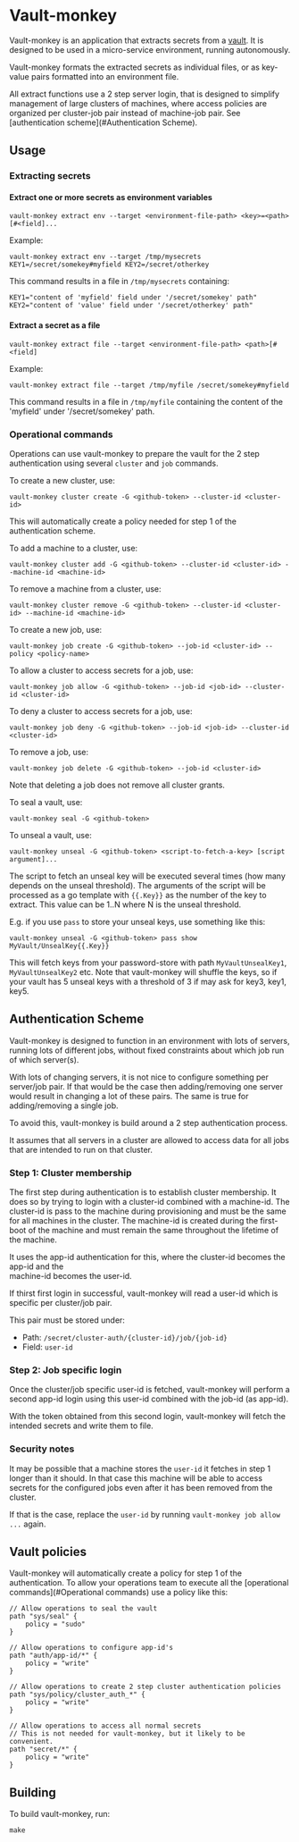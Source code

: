 # Vault-monkey

Vault-monkey is an application that extracts secrets from a [vault](https://vaultproject.io).
It is designed to be used in a micro-service environment, running autonomously.

Vault-monkey formats the extracted secrets as individual files, or as key-value pairs
formatted into an environment file.

All extract functions use a 2 step server login, that is designed to simplify management of
large clusters of machines, where access policies are organized per cluster-job pair
instead of machine-job pair. See [authentication scheme](#Authentication Scheme).

## Usage

### Extracting secrets

#### Extract one or more secrets as environment variables

`vault-monkey extract env --target <environment-file-path> <key>=<path>[#<field]...`

Example:

`vault-monkey extract env --target /tmp/mysecrets KEY1=/secret/somekey#myfield KEY2=/secret/otherkey`

This command results in a file in `/tmp/mysecrets` containing:

```
KEY1="content of 'myfield' field under '/secret/somekey' path"
KEY2="content of 'value' field under '/secret/otherkey' path"
```

#### Extract a secret as a file

`vault-monkey extract file --target <environment-file-path> <path>[#<field]`

Example:

`vault-monkey extract file --target /tmp/myfile /secret/somekey#myfield`

This command results in a file in `/tmp/myfile` containing the content
of the 'myfield' under '/secret/somekey' path.


### Operational commands

Operations can use vault-monkey to prepare the vault for the 2 step authentication using several
`cluster` and `job` commands.

To create a new cluster, use:

```
vault-monkey cluster create -G <github-token> --cluster-id <cluster-id>
```

This will automatically create a policy needed for step 1 of the authentication scheme.

To add a machine to a cluster, use:

```
vault-monkey cluster add -G <github-token> --cluster-id <cluster-id> --machine-id <machine-id>
```

To remove a machine from a cluster, use:

```
vault-monkey cluster remove -G <github-token> --cluster-id <cluster-id> --machine-id <machine-id>
```

To create a new job, use:

```
vault-monkey job create -G <github-token> --job-id <cluster-id> --policy <policy-name>
```

To allow a cluster to access secrets for a job, use:

```
vault-monkey job allow -G <github-token> --job-id <job-id> --cluster-id <cluster-id>
```

To deny a cluster to access secrets for a job, use:

```
vault-monkey job deny -G <github-token> --job-id <job-id> --cluster-id <cluster-id>
```

To remove a job, use:

```
vault-monkey job delete -G <github-token> --job-id <cluster-id>
```

Note that deleting a job does not remove all cluster grants.

To seal a vault, use:

```
vault-monkey seal -G <github-token>
```

To unseal a vault, use:

```
vault-monkey unseal -G <github-token> <script-to-fetch-a-key> [script argument]...
```

The script to fetch an unseal key will be executed several times (how many depends on the unseal threshold).
The arguments of the script will be processed as a go template with `{{.Key}}` as the number of the key
to extract. This value can be 1..N where N is the unseal threshold.

E.g. if you use `pass` to store your unseal keys, use something like this:

```
vault-monkey unseal -G <github-token> pass show MyVault/UnsealKey{{.Key}}
```

This will fetch keys from your password-store with path `MyVaultUnsealKey1`, `MyVaultUnsealKey2` etc.
Note that vault-monkey will shuffle the keys, so if your vault has 5 unseal keys with a threshold of 3
if may ask for key3, key1, key5.

## Authentication Scheme

Vault-monkey is designed to function in an environment with lots of servers, running lots of different
jobs, without fixed constraints about which job run of which server(s).

With lots of changing servers, it is not nice to configure something per server/job pair.
If that would be the case then adding/removing one server would result in changing a lot of these
pairs. The same is true for adding/removing a single job.

To avoid this, vault-monkey is build around a 2 step authentication process.

It assumes that all servers in a cluster are allowed to access data for all jobs that are intended
to run on that cluster.

### Step 1: Cluster membership

The first step during authentication is to establish cluster membership. It does so by trying to
login with a cluster-id combined with a machine-id.
The cluster-id is pass to the machine during provisioning and must be the same for all machines
in the cluster.
The machine-id is created during the first-boot of the machine and must remain the same throughout
the lifetime of the machine.

It uses the app-id authentication for this, where the cluster-id becomes the app-id and the  
machine-id becomes the user-id.

If thirst first login in successful, vault-monkey will read a user-id which is specific per
cluster/job pair.

This pair must be stored under:

- Path: `/secret/cluster-auth/{cluster-id}/job/{job-id}`
- Field: `user-id`

### Step 2: Job specific login

Once the cluster/job specific user-id is fetched, vault-monkey will perform a second app-id login
using this user-id combined with the job-id (as app-id).

With the token obtained from this second login, vault-monkey will fetch the intended secrets and write
them to file.

### Security notes

It may be possible that a machine stores the `user-id` it fetches in step 1 longer than it should.
In that case this machine will be able to access secrets for the configured jobs even after it has been
removed from the cluster.

If that is the case, replace the `user-id` by running `vault-monkey job allow ...` again.

## Vault policies

Vault-monkey will automatically create a policy for step 1 of the authentication.
To allow your operations team to execute all the [operational commands](#Operational commands)
use a policy like this:

```
// Allow operations to seal the vault
path "sys/seal" {
    policy = "sudo"
}

// Allow operations to configure app-id's
path "auth/app-id/*" {
    policy = "write"
}

// Allow operations to create 2 step cluster authentication policies
path "sys/policy/cluster_auth_*" {
    policy = "write"
}

// Allow operations to access all normal secrets
// This is not needed for vault-monkey, but it likely to be convenient.
path "secret/*" {
    policy = "write"
}
```

## Building

To build vault-monkey, run:

```
make
```
